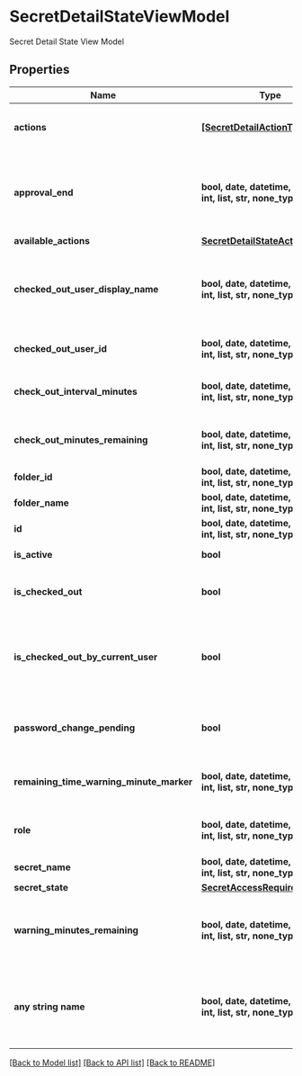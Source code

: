 # SecretDetailStateViewModel

Secret Detail State View Model

## Properties
Name | Type | Description | Notes
------------ | ------------- | ------------- | -------------
**actions** | [**[SecretDetailActionType]**](SecretDetailActionType.md) | Allowed action for current user | [optional] 
**approval_end** | **bool, date, datetime, dict, float, int, list, str, none_type** | Date when the current approval expires, or null if there is no open approval | [optional] 
**available_actions** | [**SecretDetailStateActionsModel**](SecretDetailStateActionsModel.md) |  | [optional] 
**checked_out_user_display_name** | **bool, date, datetime, dict, float, int, list, str, none_type** | Display Name of User that has the secret checked out | [optional] 
**checked_out_user_id** | **bool, date, datetime, dict, float, int, list, str, none_type** | User Secret is checked out to | [optional] 
**check_out_interval_minutes** | **bool, date, datetime, dict, float, int, list, str, none_type** | Number of minutes before checkout  | [optional] 
**check_out_minutes_remaining** | **bool, date, datetime, dict, float, int, list, str, none_type** | Minutes remaining in check out | [optional] 
**folder_id** | **bool, date, datetime, dict, float, int, list, str, none_type** | Folder Id | [optional] 
**folder_name** | **bool, date, datetime, dict, float, int, list, str, none_type** | Folder Name | [optional] 
**id** | **bool, date, datetime, dict, float, int, list, str, none_type** | Secret Id | [optional] 
**is_active** | **bool** | Active indicator | [optional] 
**is_checked_out** | **bool** | Is the Secret checked out | [optional] 
**is_checked_out_by_current_user** | **bool** | Indicates whether the Secret is checked out by the current user | [optional] 
**password_change_pending** | **bool** | Pending Password change on secret indicator | [optional] 
**remaining_time_warning_minute_marker** | **bool, date, datetime, dict, float, int, list, str, none_type** | Minute mark to show check out warning | [optional] 
**role** | **bool, date, datetime, dict, float, int, list, str, none_type** | Role that current user has on Secret | [optional] 
**secret_name** | **bool, date, datetime, dict, float, int, list, str, none_type** | Secret Name | [optional] 
**secret_state** | [**SecretAccessRequired**](SecretAccessRequired.md) |  | [optional] 
**warning_minutes_remaining** | **bool, date, datetime, dict, float, int, list, str, none_type** | Minutes remaining before showing check in warning | [optional] 
**any string name** | **bool, date, datetime, dict, float, int, list, str, none_type** | any string name can be used but the value must be the correct type | [optional]

[[Back to Model list]](../README.md#documentation-for-models) [[Back to API list]](../README.md#documentation-for-api-endpoints) [[Back to README]](../README.md)


